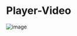 # Player-Video
![image](https://github.com/viniciusalves23/Player-Video/assets/83824469/de15b24d-7e01-43b7-8e48-3e21e3cc2ddf)

